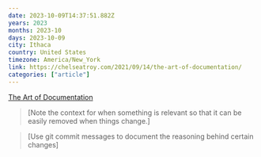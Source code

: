 ```yaml
---
date: 2023-10-09T14:37:51.882Z
years: 2023
months: 2023-10
days: 2023-10-09
city: Ithaca
country: United States
timezone: America/New_York
link: https://chelseatroy.com/2021/09/14/the-art-of-documentation/
categories: ["article"]
---
```

[The Art of Documentation](https://chelseatroy.com/2021/09/14/the-art-of-documentation/)

> [Note the context for when something is relevant so that it can be easily removed when things change.]

> [Use git commit messages to document the reasoning behind certain changes]
